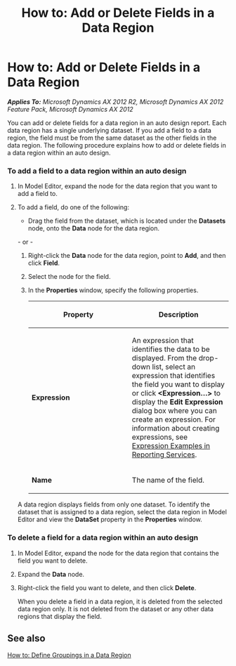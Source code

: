 ﻿---
title: 'How to: Add or Delete Fields in a Data Region'
TOCTitle: 'How to: Add or Delete Fields in a Data Region'
ms:assetid: 5b2479fd-23ca-40e4-9c7a-56bc6c345f00
ms:mtpsurl: https://technet.microsoft.com/en-us/library/Cc598701(v=AX.60)
ms:contentKeyID: 28119362
ms.date: 11/07/2012
mtps_version: v=AX.60
f1_keywords:
- Microsoft.Dynamics.Framework.Design.Model.Reports.ChartDataDefinition
- Microsoft.Dynamics.Framework.Design.Model.Reports.ListFieldDataDefinition
- Microsoft.Dynamics.Framework.Design.Model.Reports.ListFieldGroupDefinition
- Microsoft.Dynamics.Framework.Design.Model.Reports.MatrixDataDefinition
- Microsoft.Dynamics.Framework.Design.Model.Reports.TableDetailDataDefinition
---

# How to: Add or Delete Fields in a Data Region 


_**Applies To:** Microsoft Dynamics AX 2012 R2, Microsoft Dynamics AX 2012 Feature Pack, Microsoft Dynamics AX 2012_

You can add or delete fields for a data region in an auto design report. Each data region has a single underlying dataset. If you add a field to a data region, the field must be from the same dataset as the other fields in the data region. The following procedure explains how to add or delete fields in a data region within an auto design.

### To add a field to a data region within an auto design

1.  In Model Editor, expand the node for the data region that you want to add a field to.

2.  To add a field, do one of the following:
    
      - Drag the field from the dataset, which is located under the **Datasets** node, onto the **Data** node for the data region.
    
    \- or -
    
    1.  Right-click the **Data** node for the data region, point to **Add**, and then click **Field**.
    
    2.  Select the node for the field.
    
    3.  In the **Properties** window, specify the following properties.
        
        <table>
        <colgroup>
        <col style="width: 50%" />
        <col style="width: 50%" />
        </colgroup>
        <thead>
        <tr class="header">
        <th><p>Property</p></th>
        <th><p>Description</p></th>
        </tr>
        </thead>
        <tbody>
        <tr class="odd">
        <td><p><strong>Expression</strong></p></td>
        <td><p>An expression that identifies the data to be displayed. From the drop-down list, select an expression that identifies the field you want to display or click <strong>&lt;Expression…&gt;</strong> to display the <strong>Edit Expression</strong> dialog box where you can create an expression. For information about creating expressions, see <a href="http://go.microsoft.com/fwlink/?linkid=106936">Expression Examples in Reporting Services</a>.</p></td>
        </tr>
        <tr class="even">
        <td><p><strong>Name</strong></p></td>
        <td><p>The name of the field.</p></td>
        </tr>
        </tbody>
        </table>
    
    A data region displays fields from only one dataset. To identify the dataset that is assigned to a data region, select the data region in Model Editor and view the **DataSet** property in the **Properties** window.

### To delete a field for a data region within an auto design

1.  In Model Editor, expand the node for the data region that contains the field you want to delete.

2.  Expand the **Data** node.

3.  Right-click the field you want to delete, and then click **Delete**.
    
    When you delete a field in a data region, it is deleted from the selected data region only. It is not deleted from the dataset or any other data regions that display the field.

## See also

[How to: Define Groupings in a Data Region](how-to-define-groupings-in-a-data-region.md)

